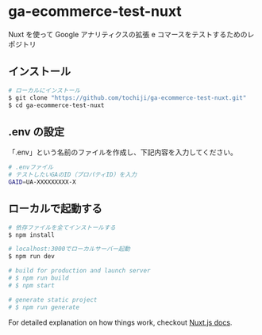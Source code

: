 # ga-ecommerce-test-nuxt

Nuxt を使って Google アナリティクスの拡張 e コマースをテストするためのレポジトリ

## インストール

```bash
# ローカルにインストール
$ git clone "https://github.com/tochiji/ga-ecommerce-test-nuxt.git"
$ cd ga-ecommerce-test-nuxt
```


## .env の設定

「.env」という名前のファイルを作成し、下記内容を入力してください。

```bash
# .envファイル
# テストしたいGAのID（プロパティID）を入力
GAID=UA-XXXXXXXXX-X
```

## ローカルで起動する

```bash
# 依存ファイルを全てインストールする
$ npm install

# localhost:3000でローカルサーバー起動
$ npm run dev

# build for production and launch server
# $ npm run build
# $ npm start

# generate static project
# $ npm run generate
```
For detailed explanation on how things work, checkout [Nuxt.js docs](https://nuxtjs.org).
